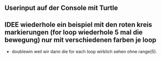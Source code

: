 ## Userinput auf der Console mit Turtle

## IDEE wiederhole ein beispiel mit den roten kreis markierungen (for loop wiederhole 5 mal die bewegung) nur mit verschiedenen farben je loop
* doublewin weil wir dann die for each loop wirklich sehen ohne range(5).